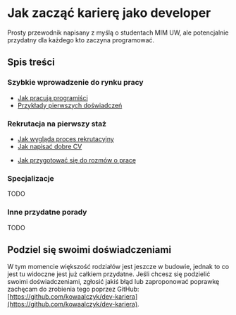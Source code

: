 # Jak zacząć karierę jako developer

Prosty przewodnik napisany z myślą o studentach MIM UW, ale potencjalnie przydatny dla
każdego kto zaczyna programować.

## Spis treści

### Szybkie wprowadzenie do rynku pracy

- [Jak pracują programiści](./10_praca.md)
- [Przykłady pierwszych doświadczeń](./11_pierwsze_doswiadczenia.md)
  <!-- - [Poznawanie rynku przez wydarzenia]() -->
  <!-- - [Budowanie podstawowych umiejętności]() -->

### Rekrutacja na pierwszy staż

- [Jak wygląda proces rekrutacyjny](./20_rekrutacja.md)
- [Jak napisać dobre CV](./21_cv.md)
<!-- - [Jak przygotować się do zadań programistycznych]() -->
- [Jak przygotować się do rozmów o pracę](./23_interviews.md)
<!-- - [Co warto robić podczas stażu]() -->

### Specjalizacje

TODO

<!-- - [Praca badawcza]() -->
<!-- - [DevOps]() -->
<!-- - [Data Science]() -->
<!-- - [Trading]() -->
<!-- - [Product management]() -->
<!-- - [Project management]() -->
<!-- - [Consulting]() -->

### Inne przydatne porady

TODO

<!-- - [Czym różnią się duże firmy od małych]() -->
<!-- - [Jak planować ścieżkę kariery]() -->
<!-- - [Przydatne miękkie umiejętności]() -->

## Podziel się swoimi doświadczeniami

W tym momencie większość rodziałów jest jeszcze w budowie, jednak to co jest tu widoczne
jest już całkiem przydatne. Jeśli chcesz się podzielić swoimi doświadczeniami, zgłosić
jakiś błąd lub zaproponować poprawkę zachęcam do zrobienia tego poprzez GitHub:
[https://github.com/kowaalczyk/dev-kariera](https://github.com/kowaalczyk/dev-kariera).
